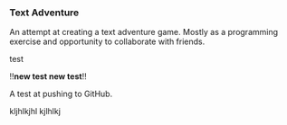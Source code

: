 ### Text Adventure

An attempt at creating a text adventure game. Mostly as a programming exercise and opportunity to collaborate with friends.

test

!!__new test new       test__!!

A test at pushing to GitHub.

kljhlkjhl
kjlhlkj